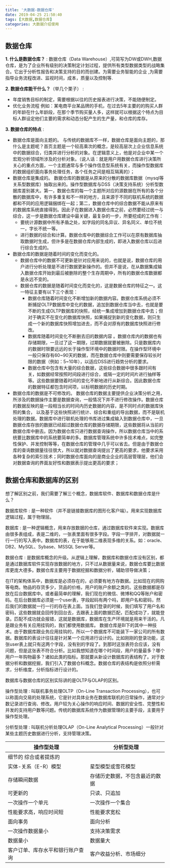 ```yaml
---
title: '大数据-数据仓库'
date: 2019-04-25 21:50:40
tags: [大数据,数据仓库]
categories: 大数据介绍使用
---
```


## 数据仓库
**1. 什么是数据仓库？**
: 数据仓库（Data Warehouse）,可简写为DW或DWH,数据仓库，是为了企业所有级别的决策制定计划过程，提供所有类型数据类型的战略集合。它出于分析性报告和决策支持的目的而创建。为需要业务智能的企业 ,为需要指导业务流程改进、监视时间，成本，质量以及控制等.

**2. 数据仓库能干什么？**（举几个栗子）
: 

 - 年度销售目标的制定，需要根据以往的历史报表进行决策，不能随便制定。
 - 优化业务流程
 例如：某电商平台某品牌的手机，在过去5年主要的的购买人群的年龄在什么年龄段，在那个季节购买量人多，这样就可以根据这个特点为目标人群设定他们主要的需求和动态分配产生的生产量，和仓库的库存。

**3. 数据仓库的特点**
: 

 - 数据仓库是面向主题的。
 与传统的数据库不一样，数据仓库是面向主题的，那什么是主题呢？首页主题是一个较高乘次的概念，是较高层次上企业信息系统中的数据综合，归类并进行分析的对象。在逻辑意义上，他是对企业中某一个宏观分析领域所涉及的分析对象。（说人话：就是用户用数据仓库进行决策所关心的重点方面，一个主题通常与多个操作信息型系统有关，而操作型数据库的数据组织面向事务处理任务，各个任务之间是相互隔离的）；
- 数据仓库是集成的。
数据仓库的数据是从原来的分散的数据库数据（mysql等关系型数据库）抽取出来的。操作型数据库与DSS（决策支持系统）分析型数据库差别甚大。第一，数据仓库的每一个主题所对应的源数据在所有的各个分散的数据库中，有许多重复和不一样的地方，且来源于不同的联机系统的数据都和不同的应用逻辑捆绑在一起；第二，数据仓库中的综合数据不能从原来有的数据库系统直接得到。因此子在数据进入数据仓库之前，必然要经过统一与综合，这一步是数据仓库建设中最关键，最复杂的一步，所要挖成的工作有：
     - 要统计源数据中所有矛盾之处，如字段的同名异议、异名同义、单位不统一，字长不统一等。
     - 进行数据的综合和计算。数据仓库中的数据综合工作可以在原有数据库抽取数据时生成，但许多是在数据仓库内部生成的，即进入数据仓库以后进行综合生成的。
- 数据仓库的数据是随着时间的变化而变化的。
     - 数据仓库中的数据不可更新是针对应用来说的，也就是说，数据仓库的用户进行分析处理是不进行数据更新操作的。但并不是说，在从数据集成输入数据仓库开始到最后被删除的整个生存周期中，所有的数据仓库数据都是永远不变的。
     - 数据仓库的数据是随着时间变化而变化的，这是数据仓库的特征之一。这一特征主要有以下三个表现：
         - 数据仓库随着时间变化不断增加新的数据内容。数据仓库系统必须不断捕捉OLTP数据库中变化的数据，追加到数据仓库当中去，也就是要不断的生成OLTP数据库的快照，经统一集成增加到数据仓库中去；但对于确实不在变化的数据库快照，如果捕捉到新的变化数据，则只生成一个新的数据库快照增加进去，而不会对原有的数据库快照进行修改。
         - 数据库随着时间变化不断删去旧的数据内容 。数据仓库内的数据也有存储期限，一旦过了这一期限，过期数据就要被删除。只是数据库内的数据时限要远远的长于操作型环境中的数据时限。在操作型环境中一般只保存有60~90天的数据，而在数据仓库中则要需要保存较长时限的数据（例如：5~10年），以适应DSS进行趋势分析的要求。
         - 数据仓库中包含有大量的综合数据，这些综合数据中很多跟时间有关，如数据经常按照时间段进行综合，或隔一定的时间片进行抽样等等。这些数据要随着时间的变化不断地进行从新综合。因此数据仓库的数据特征都包含时间项，以标明数据的历史时期。
- 数据仓库的数据是不可修改的。
数据仓库的数据主要提供企业决策分析之用，所涉及的数据操作主要是数据查询，一般情况下并不进行修改操作。数据仓库的数据反映的是一段相当长的时间内历史数据的内容，是不同时点的数据库快照的集合， 以及基于这些快照进行统计、综合和重组的导出数据，而不是联机处理的数据。数据库中进行联机处理的书库进过集成输入到数据仓库中，一旦数据仓库存放的数据已经超过数据仓库的数据存储期限，这些数据将从当前的数据仓库中删去。因为数据仓库只进行数据查询操作，所以数据仓库当中的系统要比数据库中的系统要简单的多。数据库管理系统中许多技术难点，如完整性保护、并发控制等等，在数据仓库的管理中几乎可以省去。但是由于数据仓库的查询数据量往往很大，所以就对数据查询提出了更高的要求，他要求采用各种复杂的索引技术；同时数据仓库面向的是商业企业的高层管理层，他们会对数据查询的界面友好性和数据表示提出更高的要求；

## 数据仓库和数据库的区别
想了解区别之前，我们需要了解三个概念，数据库软件、数据库和数据仓库是什么？

数据库软件
: 是一种软件（并不是链接数据库的图形化客户端）。用来实现数据库逻辑过程，属于物理层。

数据库
: 是一种逻辑概念，用来存放数据的仓库，通过数据库软件来实现。数据库由很多表组成，表是二维的，一张表里面有很多字段。字段一字排开，对数据就一行一行的写入表中。数据库的表，在于能够用二维表现多维的关系。如：oracle、DB2、MySQL、Sybase、MSSQL Server等。

数据仓库
: 是数据库概念的升级。从逻辑上理解，数据库和数据仓库没有区别，都是通过数据库软件实现存放数据的地方，只不过从数据量来说，数据仓库要比数据库更庞大德多。数据仓库主要用于数据挖掘和数据分析，辅助领导做决策；

在IT的架构体系中，数据库是必须存在的，必须要有地方存数据。比如现在的网购等电商。物品的存货多少，货品的价格，用户的账户余额之类的。这些数据都是存放在后台数据库中。或者最简单的理解，我们现在的微信、微博和QQ等账户和密码。在后台数据库必须是一个user表，字段起码有两个吗，即用户名和密码，然后我们的数据就一行一行的存在表上面。当我们登录的时候，我们填写了用户名和密码，这些数据就会回传到回台去，去跟表上面的数据匹配，匹配成功了，就能登录。匹配不成功就会报错，这就是数据库，数据库在生产环境就是用来干活的。凡是跟业务有关应用挂钩的，我们都使用数据库。
数据仓库是BI下的其中一种技术。由于数据库跟业务应用挂钩的，所以一个数据库不可能装下一家公司的所有数据。数据库的表设计往往是针对某一个应用进行设计的。比如刚刚的登录功能，这张user表上就只有这两个字段，没有别的字段了。到那时这张表符合应该，没有问题，但是这张表不符合分析。比如我想知道在哪个时间段，用户的量最多？哪个用户一年购物最多？诸如此类的指标。那就要从新设计数据库的表结构了。对于数据分析和数据挖掘，我们引入了数据仓科概念。数据仓库的表结构是依照分析需求，分析维度，分析指标进行设计的。

数据库与数据仓库的区别实际讲的是OLTP与OLAP的区别。

操作型处理
: 叫联机事务处理OLTP（On-Line Transaction Processing），也可以称面向交易的处理系统，它是针对具体业务在数据库联机的日常操作，通常对少数记录进行查询、修改。用户较为关心操作的响应时间、数据的安全性、完整性和并发的支持用户数等问题。传统的数据库系统作为数据管理的主要手段，主要用于操作型处理。

分析型处理
: 叫联机分析处理OLAP（On-Line Analytical Processing）一般针对某些主题历史数据进行分析，支持管理决策。

|操作型处理|	分析型处理|
|---|---|
|细节的	综合或者提炼的|
|实体-关系（E-R）模型|	星型模型或雪花模型|
|存储瞬间数据|	存储历史数据，不包含最近的数据|
|可更新的	|只读、只追加|
|一次操作一个单元|	一次操作一个集合|
|性能要求高，响应时间短	|性能要求宽松|
|面向事务|	面向分析|
|一次操作数据量小	|支持决策需求|
|数据量小|	数据量大|
|客户订单、库存水平和银行账户查询|	客户收益分析、市场细分|